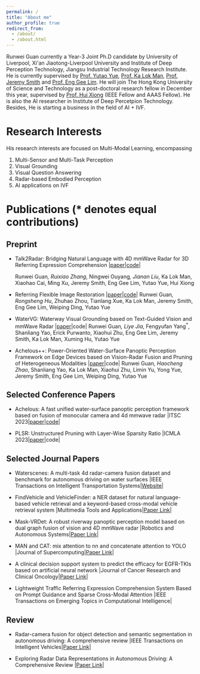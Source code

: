 ```yaml
---
permalink: /
title: "About me"
author_profile: true
redirect_from: 
  - /about/
  - /about.html
---
```


Runwei Guan currently a Year-3 Joint Ph.D candidate by University of Liverpool, Xi'an Jiaotong-Liverpool University and Institute of Deep Perception Technology, Jiangsu Industrial Technology Research Institute. He is currently supervised by [Prof. Yutao Yue](https://www.researchgate.net/profile/Yutao-Yue), [Prof. Ka Lok Man](https://scholar.google.com/citations?user=Pa_xqn8AAAAJ&hl=zh-CN&oi=ao), [Prof. Jeremy Smith](https://scholar.google.com/citations?user=EKgDisMAAAAJ&hl=zh-CN) and [Prof. Eng Gee Lim](https://scholar.google.com/citations?user=zHw8eegAAAAJ&hl=zh-CN). He will join The Hong Kong University of Science and Technology as a post-doctoral research fellow in December this year, supervised by [Prof. Hui Xiong](https://scholar.google.com/citations?user=cVDF1tkAAAAJ&hl=zh-CN&oi=ao) (IEEE Fellow and AAAS Fellow). He is also the AI researcher in Institute of Deep Percetpion Technology. Besides, He is starting a business in the field of AI + IVF.

Research Interests
======
His research interests are focused on Multi-Modal Learning, encompassing 
1. Multi-Sensor and Multi-Task Perception
2. Visual Grounding
3. Visual Question Answering
4. Radar-based Embodied Perception
5. AI applications on IVF

Publications (* denotes equal contributions)
======

## Preprint
+ Talk2Radar: Bridging Natural Language with 4D mmWave Radar for 3D Referring Expression Comprehension 
  |[paper](https://arxiv.org/abs/2405.12821)|[code](https://github.com/GuanRunwei/Talk2Radar)|
   
   Runwei Guan<sup>*</sup>, Ruixiao Zhang<sup>*</sup>, Ningwei Ouyang<sup>*</sup>, Jianan Liu<sup>*</sup>, Ka Lok Man, Xiaohao Cai, Ming Xu, Jeremy Smith, Eng Gee Lim, Yutao Yue, Hui Xiong

+ Referring Flexible Image Restoration 
  |[paper](https://arxiv.org/abs/2404.10342)|[code](https://github.com/GuanRunwei/FIR-CP)| 
  Runwei Guan<sup>*</sup>, Rongsheng Hu<sup>*</sup>, Zhuhao Zhou, Tianlang Xue, Ka Lok Man, Jeremy Smith, Eng Gee Lim, Weiping Ding, Yutao Yue

+ WaterVG: Waterway Visual Grounding based on Text-Guided Vision and mmWave Radar 
  |[paper](https://arxiv.org/abs/2403.12686)|code| 
  Runwei Guan<sup>*</sup>, Liye Jia<sup>*</sup>, Fengyufan Yang<sup>*</sup>, Shanliang Yao, Erick Purwanto, Xiaohui Zhu, Eng Gee Lim, Jeremy Smith, Ka Lok Man, Xuming Hu, Yutao Yue

+ Achelous++: Power-Oriented Water-Surface Panoptic Perception Framework on Edge Devices based on Vision-Radar Fusion and Pruning of Heterogeneous Modalities
  |[paper](https://arxiv.org/abs/2312.08851)|code| 
  Runwei Guan<sup>*</sup>, Haocheng Zhao<sup>*</sup>, Shanliang Yao, Ka Lok Man, Xiaohui Zhu, Limin Yu, Yong Yue, Jeremy Smith, Eng Gee Lim, Weiping Ding, Yutao Yue

## Selected Conference Papers
+ Achelous: A fast unified water-surface panoptic perception framework based on fusion of monocular camera and 4d mmwave radar 
  |ITSC 2023|[paper](https://ieeexplore.ieee.org/document/10422325)|[code](https://github.com/GuanRunwei/Achelous)|

+ PLSR: Unstructured Pruning with Layer-Wise Sparsity Ratio 
  |ICMLA 2023|[paper](https://ieeexplore.ieee.org/abstract/document/10459856)|code|

## Selected Journal Papers
+ Waterscenes: A multi-task 4d radar-camera fusion dataset and benchmark for autonomous driving on water surfaces 
  |IEEE Transactions on Intelligent Transportation Systems|[Website](https://waterscenes.github.io/)| 

+ FindVehicle and VehicleFinder: a NER dataset for natural language-based vehicle retrieval and a keyword-based cross-modal vehicle retrieval system 
  |Multimedia Tools and Applications|[Paper Link](https://link.springer.com/article/10.1007/s11042-023-16373-y)| 

+ Mask-VRDet: A robust riverway panoptic perception model based on dual graph fusion of vision and 4D mmWave radar 
  |Robotics and Autonomous Systems|[Paper Link](https://www.sciencedirect.com/science/article/pii/S0921889023002117)| 

+ MAN and CAT: mix attention to nn and concatenate attention to YOLO 
  |Journal of Supercomputing|[Paper Link](https://link.springer.com/article/10.1007/s11227-022-04726-7)|

+ A clinical decision support system to predict the efficacy for EGFR-TKIs based on artificial neural network 
  |Journal of Cancer Research and Clinical Oncology|[Paper Link](https://link.springer.com/article/10.1007/s00432-023-05104-3)| 

+ Lightweight Traffic Referring Expression Comprehension System Based on Prompt Guidance and Sparse Cross-Modal Attention 
  |IEEE Transactions on Emerging Topics in Computational Intelligence| 

## Review
+ Radar-camera fusion for object detection and semantic segmentation in autonomous driving: A comprehensive review 
  |IEEE Transactions on Intelligent Vehicles|[Paper Link](https://ieeexplore.ieee.org/abstract/document/10225711/)| 

+ Exploring Radar Data Representations in Autonomous Driving: A Comprehensive Review 
  |[Paper Link](https://arxiv.org/abs/2312.04861)| 
